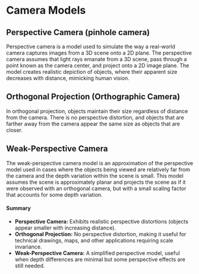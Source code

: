 # Camera Models

## Perspective Camera (pinhole camera)
Perspective camera is a model used to simulate the way a real-world camera captures images from a 3D scene onto a 2D plane. The perspective camera assumes that light rays emanate from a 3D scene, pass through a point known as the camera center, and project onto a 2D image plane. The model creates realistic depiction of objects, where their apparent size decreases with distance, mimicking human vision.

## Orthogonal Projection (Orthographic Camera)
In orthogonal projection, objects maintain their size regardless of distance from the camera. There is no perspective distortion, and objects that are farther away from the camera appear the same size as objects that are closer.

## Weak-Perspective Camera
The weak-perspective camera model is an approximation of the perspective model used in cases where the objects being viewed are relatively far from the camera and the depth variation within the scene is small. This model assumes the scene is approximately planar and projects the scene as if it were observed with an orthogonal camera, but with a small scaling factor that accounts for some depth variation.

#### Summary
- **Perspective Camera:** Exhibits realistic perspective distortions (objects appear smaller with increasing distance).
- **Orthogonal Projection:** No perspective distortion, making it useful for technical drawings, maps, and other applications requiring scale invariance.
- **Weak-Perspective Camera:** A simplified perspective model, useful when depth differences are minimal but some perspective effects are still needed.

